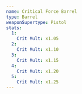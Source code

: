 ```yaml
---
name: Critical Force Barrel
type: Barrel
weaponSupertype: Pistol
stats:
  1:
    Crit Mult: x1.05
  2:
    Crit Mult: x1.10
  3:
    Crit Mult: x1.15
  4:
    Crit Mult: x1.20
  5:
    Crit Mult: x1.25
---
```

